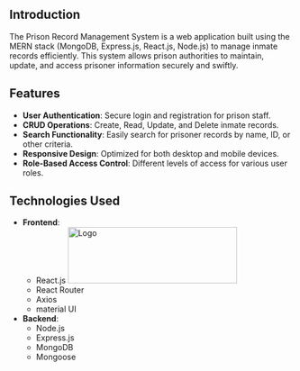 ## Introduction
The Prison Record Management System is a web application built using the MERN stack (MongoDB, Express.js, React.js, Node.js) to manage inmate records efficiently. This system allows prison authorities to maintain, update, and access prisoner information securely and swiftly.

## Features
- **User Authentication**: Secure login and registration for prison staff.
- **CRUD Operations**: Create, Read, Update, and Delete inmate records.
- **Search Functionality**: Easily search for prisoner records by name, ID, or other criteria.
- **Responsive Design**: Optimized for both desktop and mobile devices.
- **Role-Based Access Control**: Different levels of access for various user roles.

## Technologies Used
- **Frontend**: 
  - React.js <img src="https://encrypted-tbn0.gstatic.com/images?q=tbn:ANd9GcTCelkmWfnQkGmyWNujbuC9mF04Ww5rGRN1vA&s" alt="Logo" width="300" height="100" />
  - React Router
  - Axios
  - material UI
- **Backend**: 
  - Node.js
  - Express.js
  - MongoDB
  - Mongoose
